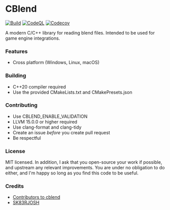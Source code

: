# CBlend
[![Build](https://github.com/SK83RJOSH/cblend/actions/workflows/build.yml/badge.svg)](https://github.com/SK83RJOSH/cblend/actions/workflows/build.yml)
[![CodeQL](https://github.com/SK83RJOSH/cblend/actions/workflows/codeql.yml/badge.svg)](https://github.com/SK83RJOSH/cblend/actions/workflows/codeql.yml)
[![Codecov](https://codecov.io/github/SK83RJOSH/cblend/branch/main/graph/badge.svg?token=3BH1GY4E9Z)](https://codecov.io/github/SK83RJOSH/cblend)

A modern C/C++ library for reading blend files. Intended to be used for game engine integrations.

### Features
- Cross platform (Windows, Linux, macOS)

### Building
- C++20 compiler required
- Use the provided CMakeLists.txt and CMakePresets.json

### Contributing
- Use CBLEND_ENABLE_VALIDATION
- LLVM 15.0.0 or higher required
- Use clang-format and clang-tidy
- Create an issue *before* you create pull request
- Be respectful

### License
MIT licensed. In addition, I ask that you open-source your work if possible, and upstream any relevant improvements. You are under no obligation to do either, and I'm happy so long as you find this code to be useful.

### Credits
- [Contributors to cblend](https://github.com/SK83RJOSH/cblend/graphs/contributors)
- [SK83RJOSH](https://github.com/SK83RJOSH)
